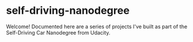 # self-driving-nanodegree
Welcome! Documented here are a series of projects I've built as part of the Self-Driving Car Nanodegree from Udacity.
